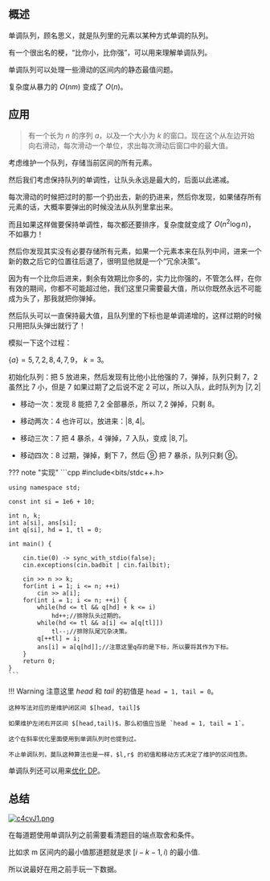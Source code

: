 
## 概述

单调队列，顾名思义，就是队列里的元素以某种方式单调的队列。

有一个很出名的梗，“比你小，比你强”，可以用来理解单调队列。

单调队列可以处理一些滑动的区间内的静态最值问题。

复杂度从暴力的 $O(nm)$ 变成了 $O(n)$。

## 应用

> 有一个长为 $n$ 的序列 $a$，以及一个大小为 $k$ 的窗口。现在这个从左边开始向右滑动，每次滑动一个单位，求出每次滑动后窗口中的最大值。

考虑维护一个队列，存储当前区间的所有元素。

然后我们考虑保持队列的单调性，让队头永远是最大的，后面以此递减。

每次滑动的时候把过时的那一个扔出去，新的扔进来，然后你发现，如果储存所有元素的话，大概率要弹出的时候没法从队列里拿出来。

而且如果这样做要保持单调性，每次都还要排序，复杂度就变成了 $O(n^2\log n)$，不如暴力！

然后你发现其实没有必要存储所有元素，如果一个元素本来在队列中间，进来一个新的数之后它的位置往后退了，很明显他就是一个“冗余决策”。

因为有一个比你后进来，剩余有效期比你多的，实力比你强的，不管怎么样，在你有效的期间，你都不可能超过他，我们这里只需要最大值，所以你既然永远不可能成为头了，那我就把你弹掉。

然后队头可以一直保持最大值，且队列里的下标也是单调递增的，这样过期的时候只用把队头弹出就行了！

模拟一下这个过程：

$\{a\} = 5, 7, 2, 8, 4, 7, 9$， $k = 3$。

初始化队列：把 $5$ 放进来，然后发现有比他小比他强的 $7$，弹掉，队列只剩 $7$，$2$ 虽然比 $7$ 小，但是 $7$ 如果过期了之后说不定 $2$ 可以，所以入队，此时队列为 $|7, 2|$

+ 移动一次：发现 $8$ 能把 $7,2$ 全部暴杀，所以 $7, 2$ 弹掉，只剩 $8$。

+ 移动两次：$4$ 也许可以，放进来：$|8, 4|$。

+ 移动三次：$7$ 把 $4$ 暴杀，$4$ 弹掉，$7$ 入队，变成 $|8, 7|$。

+ 移动四次：$8$ 过期，弹掉，剩下 $7$，然后 ⑨ 把 $7$ 暴杀，队列只剩 ⑨。

??? note "实现"
	```cpp
	#include<bits/stdc++.h>

	using namespace std;
	
	const int si = 1e6 + 10;

	int n, k;
	int a[si], ans[si];
	int q[si], hd = 1, tl = 0; 
	
	int main() {

		cin.tie(0) -> sync_with_stdio(false);
		cin.exceptions(cin.badbit | cin.failbit);

		cin >> n >> k;
		for(int i = 1; i <= n; ++i)
			cin >> a[i];
		for(int i = 1; i <= n; ++i) {
			while(hd <= tl && q[hd] + k <= i) 
				hd++;//排除队头过期的。
			while(hd <= tl && a[i] <= a[q[tl]]) 
				tl--;//排除队尾冗杂决策。
			q[++tl] = i;
			ans[i] = a[q[hd]];//注意这里q存的是下标，所以要将其作为下标。
		}
		return 0;
	}
	```
!!! Warning
	注意这里 $head$ 和 $tail$ 的初值是 `head = 1, tail = 0`。

	这种写法对应的是维护闭区间 $[head, tail]$ 

	如果维护左闭右开区间 $[head,tail)$，那么初值应当是 `head = 1, tail = 1`。

	这个在斜率优化里面使用到单调队列时也提到过。

	不止单调队列，莫队这种算法也是一样，$l,r$ 的初值和移动方式决定了维护的区间性质。

单调队列还可以用来[优化 DP](../../dp/opt/monotonous-queue-optimize.md)。

## 总结


[![c4cvJ1.png](https://s4.ax1x.com/2022/02/10/HYeK4f.png)](https://imgtu.com/i/HYeK4f)

在每道题使用单调队列之前需要看清题目的端点取舍和条件。

比如求 m 区间内的最小值那道题就是求 $[i-k-1,i)$ 的最小值.

所以说最好在用之前手玩一下数据。